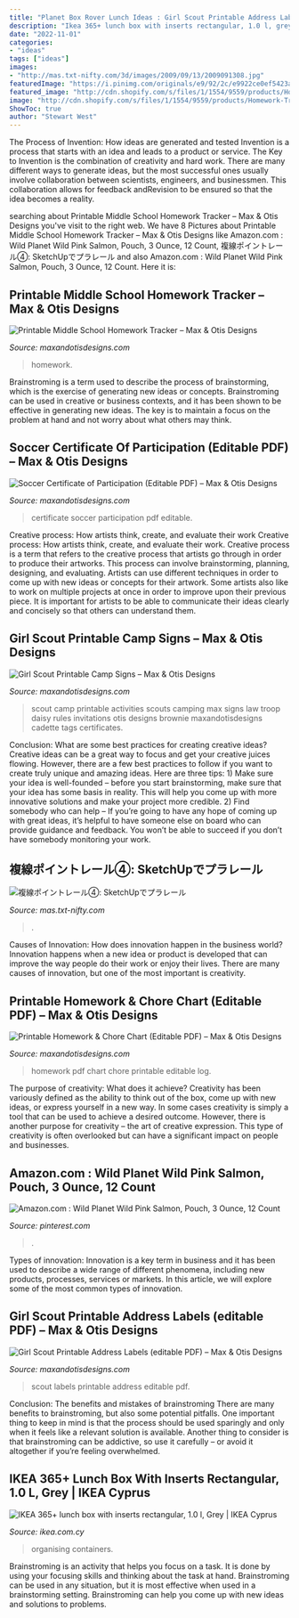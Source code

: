 ```yaml
---
title: "Planet Box Rover Lunch Ideas : Girl Scout Printable Address Labels (editable Pdf) – Max &amp; Otis Designs"
description: "Ikea 365+ lunch box with inserts rectangular, 1.0 l, grey"
date: "2022-11-01"
categories:
- "ideas"
tags: ["ideas"]
images:
- "http://mas.txt-nifty.com/3d/images/2009/09/13/2009091308.jpg"
featuredImage: "https://i.pinimg.com/originals/e9/92/2c/e9922ce0ef5423a561da1dadf1882539.png"
featured_image: "http://cdn.shopify.com/s/files/1/1554/9559/products/Homework-Tracker_1200x1200.jpg?v=1579567908"
image: "http://cdn.shopify.com/s/files/1/1554/9559/products/Homework-Tracker_1200x1200.jpg?v=1579567908"
ShowToc: true
author: "Stewart West"
---
```



The Process of Invention: How ideas are generated and tested
Invention is a process that starts with an idea and leads to a product or service. The Key to Invention is the combination of creativity and hard work. There are many different ways to generate ideas, but the most successful ones usually involve collaboration between scientists, engineers, and businessmen. This collaboration allows for feedback andRevision to be ensured so that the idea becomes a reality.

	

		
searching about Printable Middle School Homework Tracker – Max &amp; Otis Designs you've visit to the right web. We have 8 Pictures about Printable Middle School Homework Tracker – Max &amp; Otis Designs like Amazon.com : Wild Planet Wild Pink Salmon, Pouch, 3 Ounce, 12 Count, 複線ポイントレール④: SketchUpでプラレール and also Amazon.com : Wild Planet Wild Pink Salmon, Pouch, 3 Ounce, 12 Count. Here it is:
		
    
## Printable Middle School Homework Tracker – Max &amp; Otis Designs

<img loading=lazy src="http://cdn.shopify.com/s/files/1/1554/9559/products/Homework-Tracker_1200x1200.jpg?v=1579567908" onerror="this.onerror=null;this.src='https://tse1.mm.bing.net/th?id=OIP.wNld-RLvR4RqAL9tDxUXrAHaHa&amp;pid=15.1';" alt="Printable Middle School Homework Tracker – Max &amp; Otis Designs">

_Source: maxandotisdesigns.com_

>homework. 

	

Brainstroming is a term used to describe the process of brainstorming, which is the exercise of generating new ideas or concepts. Brainstroming can be used in creative or business contexts, and it has been shown to be effective in generating new ideas. The key is to maintain a focus on the problem at hand and not worry about what others may think.

    
## Soccer Certificate Of Participation (Editable PDF) – Max &amp; Otis Designs

<img loading=lazy src="https://cdn.shopify.com/s/files/1/1554/9559/products/soccer-certificate_2_1200x1200.jpg?v=1478731617" onerror="this.onerror=null;this.src='https://tse2.mm.bing.net/th?id=OIP.KOYh5lSm7isj3JOOest_uQHaHa&amp;pid=15.1';" alt="Soccer Certificate of Participation (Editable PDF) – Max &amp; Otis Designs">

_Source: maxandotisdesigns.com_

>certificate soccer participation pdf editable. 

	

Creative process: How artists think, create, and evaluate their work
Creative process: How artists think, create, and evaluate their work.
Creative process is a term that refers to the creative process that artists go through in order to produce their artworks. This process can involve brainstorming, planning, designing, and evaluating. Artists can use different techniques in order to come up with new ideas or concepts for their artwork. Some artists also like to work on multiple projects at once in order to improve upon their previous piece. It is important for artists to be able to communicate their ideas clearly and concisely so that others can understand them.

    
## Girl Scout Printable Camp Signs – Max &amp; Otis Designs

<img loading=lazy src="https://cdn.shopify.com/s/files/1/1554/9559/products/Girl-Scout-Camp-Rules_1200x1200.jpg?v=1527268250" onerror="this.onerror=null;this.src='https://tse2.mm.bing.net/th?id=OIP.Blzy7Yq0akoRf2uHnCYnvQHaHa&amp;pid=15.1';" alt="Girl Scout Printable Camp Signs – Max &amp; Otis Designs">

_Source: maxandotisdesigns.com_

>scout camp printable activities scouts camping max signs law troop daisy rules invitations otis designs brownie maxandotisdesigns cadette tags certificates. 

	

Conclusion: What are some best practices for creating creative ideas?
Creative ideas can be a great way to focus and get your creative juices flowing. However, there are a few best practices to follow if you want to create truly unique and amazing ideas. Here are three tips: 1) Make sure your idea is well-founded – before you start brainstorming, make sure that your idea has some basis in reality. This will help you come up with more innovative solutions and make your project more credible. 2) Find somebody who can help – If you’re going to have any hope of coming up with great ideas, it’s helpful to have someone else on board who can provide guidance and feedback. You won’t be able to succeed if you don’t have somebody monitoring your work.

    
## 複線ポイントレール④: SketchUpでプラレール

<img loading=lazy src="http://mas.txt-nifty.com/3d/images/2009/09/13/2009091308.jpg" onerror="this.onerror=null;this.src='https://tse4.mm.bing.net/th?id=OIP.h1QRcKefUZCLb-sJ9pRBAQHaEK&amp;pid=15.1';" alt="複線ポイントレール④: SketchUpでプラレール">

_Source: mas.txt-nifty.com_

>. 

	

Causes of Innovation: How does innovation happen in the business world?
Innovation happens when a new idea or product is developed that can improve the way people do their work or enjoy their lives. There are many causes of innovation, but one of the most important is creativity.

    
## Printable Homework &amp; Chore Chart (Editable PDF) – Max &amp; Otis Designs

<img loading=lazy src="https://cdn.shopify.com/s/files/1/1554/9559/products/homework-log-2_1200x1200.jpg?v=1550782007" onerror="this.onerror=null;this.src='https://tse4.mm.bing.net/th?id=OIP.wgCUbA0Tlrao2OU9s6cnkwHaHa&amp;pid=15.1';" alt="Printable Homework &amp; Chore Chart (Editable PDF) – Max &amp; Otis Designs">

_Source: maxandotisdesigns.com_

>homework pdf chart chore printable editable log. 

	

The purpose of creativity: What does it achieve?
Creativity has been variously defined as the ability to think out of the box, come up with new ideas, or express yourself in a new way. In some cases creativity is simply a tool that can be used to achieve a desired outcome. However, there is another purpose for creativity – the art of creative expression. This type of creativity is often overlooked but can have a significant impact on people and businesses.

    
## Amazon.com : Wild Planet Wild Pink Salmon, Pouch, 3 Ounce, 12 Count

<img loading=lazy src="https://i.pinimg.com/originals/e9/92/2c/e9922ce0ef5423a561da1dadf1882539.png" onerror="this.onerror=null;this.src='https://tse2.mm.bing.net/th?id=OIP.oc-q4h8-C9f84x6yZd7KtwHaKW&amp;pid=15.1';" alt="Amazon.com : Wild Planet Wild Pink Salmon, Pouch, 3 Ounce, 12 Count">

_Source: pinterest.com_

>. 

	

Types of innovation:
Innovation is a key term in business and it has been used to describe a wide range of different phenomena, including new products, processes, services or markets. In this article, we will explore some of the most common types of innovation.

    
## Girl Scout Printable Address Labels (editable PDF) – Max &amp; Otis Designs

<img loading=lazy src="http://cdn.shopify.com/s/files/1/1554/9559/products/girl-scout-address-labels_2_1200x1200.jpg?v=1527268247" onerror="this.onerror=null;this.src='https://tse4.mm.bing.net/th?id=OIP.Usp6arLv5Pc554sqxhPzoAHaHa&amp;pid=15.1';" alt="Girl Scout Printable Address Labels (editable PDF) – Max &amp; Otis Designs">

_Source: maxandotisdesigns.com_

>scout labels printable address editable pdf. 

	

Conclusion: The benefits and mistakes of brainstroming
There are many benefits to brainstroming, but also some potential pitfalls. One important thing to keep in mind is that the process should be used sparingly and only when it feels like a relevant solution is available. Another thing to consider is that brainstroming can be addictive, so use it carefully – or avoid it altogether if you’re feeling overwhelmed.

    
## IKEA 365+ Lunch Box With Inserts Rectangular, 1.0 L, Grey | IKEA Cyprus

<img loading=lazy src="https://ikeacy.azureedge.net/images/w2500/4/variantimages/40480007/3.JPG" onerror="this.onerror=null;this.src='https://tse4.mm.bing.net/th?id=OIP.SRoIqprrdP7K8_HoLhGQQAHaHa&amp;pid=15.1';" alt="IKEA 365+ lunch box with inserts rectangular, 1.0 l, Grey | IKEA Cyprus">

_Source: ikea.com.cy_

>organising containers. 

	

Brainstroming is an activity that helps you focus on a task. It is done by using your focusing skills and thinking about the task at hand. Brainstroming can be used in any situation, but it is most effective when used in a brainstorming setting. Brainstroming can help you come up with new ideas and solutions to problems.

